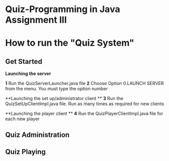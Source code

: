 Quiz-Programming in Java Assignment III
====

# How to run the "Quiz System"

## Get Started

**Launching the server**

**1** Run the QuizServerLauncher.java file
**2** Choose Option 0.LAUNCH SERVER from the menu. You must type the option number

**Launching the set up/administrator client **
**3** Run the QuizSetUpClientImpl.java file. Run as many times as required for new clients

**Launching the player client **
**4** Run the QuizPlayerClientImpl.java file for each new player

## Quiz Administration

## Quiz Playing

